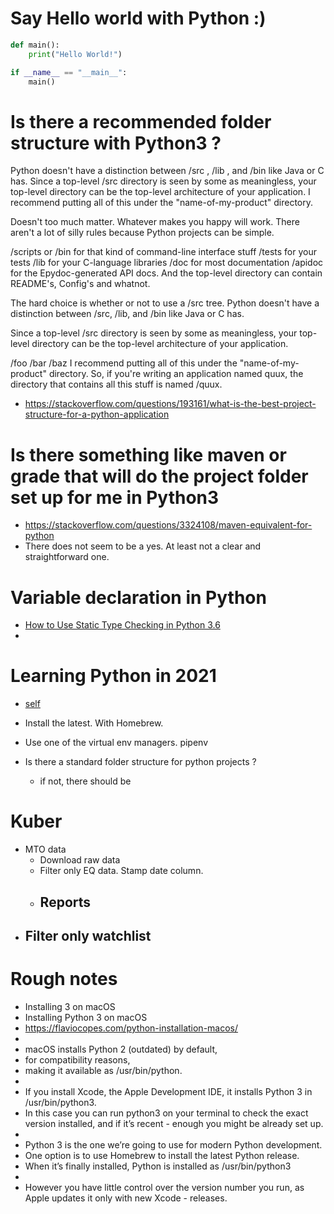 
# Say Hello world with Python :) 

```python
def main():
    print("Hello World!")

if __name__ == "__main__":
    main()
```

# Is there a recommended folder structure with Python3 ? 

Python doesn't have a distinction between /src , /lib , and /bin like Java or C has. 
Since a top-level /src directory is seen by some as meaningless, your top-level directory can be the top-level architecture of your application. 
I recommend putting all of this under the "name-of-my-product" directory.

Doesn't too much matter. Whatever makes you happy will work. There aren't a lot of silly rules because Python projects can be simple.

/scripts or /bin for that kind of command-line interface stuff
/tests for your tests
/lib for your C-language libraries
/doc for most documentation
/apidoc for the Epydoc-generated API docs.
And the top-level directory can contain README's, Config's and whatnot.

The hard choice is whether or not to use a /src tree. Python doesn't have a distinction between /src, /lib, and /bin like Java or C has.

Since a top-level /src directory is seen by some as meaningless, your top-level directory can be the top-level architecture of your application.

/foo
/bar
/baz
I recommend putting all of this under the "name-of-my-product" directory. So, if you're writing an application named quux, the directory that contains all this stuff is named  /quux.

- https://stackoverflow.com/questions/193161/what-is-the-best-project-structure-for-a-python-application

# Is there something like maven or grade that will do the project folder set up for me in Python3 

- https://stackoverflow.com/questions/3324108/maven-equivalent-for-python
- There does not seem to be a yes. At least not a clear and straightforward one. 


# Variable declaration in Python 

- [How to Use Static Type Checking in Python 3.6](https://medium.com/@ageitgey/learn-how-to-use-static-type-checking-in-python-3-6-in-10-minutes-12c86d72677b)
- 




# Learning Python in 2021 

- [self](https://github.com/kaunjovi/learn-python-2021)

- Install the latest. With Homebrew. 
- Use one of the virtual env managers. pipenv
- Is there a standard folder structure for python projects ? 
    - if not, there should be 
    
# Kuber 

- MTO data 
    - Download raw data 
    - Filter only EQ data. Stamp date column. 
    - Reports 
        - 
- Filter only watchlist
    - 



# Rough notes 

- Installing 3 on macOS
- Installing Python 3 on macOS
- https://flaviocopes.com/python-installation-macos/
- 
- macOS installs Python 2 (outdated) by default, 
- for compatibility reasons, 
- making it available as /usr/bin/python.
- 
- If you install Xcode, the Apple Development IDE, it installs Python 3 in /usr/bin/python3. 
- In this case you can run python3 on your terminal to check the exact version installed, and if it’s recent - enough you might be already set up.
- 
- Python 3 is the one we’re going to use for modern Python development.
- One option is to use Homebrew to install the latest Python release.
- When it’s finally installed, Python is installed as /usr/bin/python3
- 
- However you have little control over the version number you run, as Apple updates it only with new Xcode - releases.


